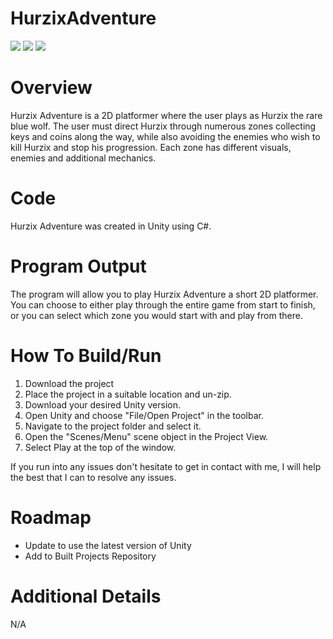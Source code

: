 # HurzixAdventure
![](https://img.shields.io/badge/Code-C_Sharp-informational?style=flat&logo=<LOGO_NAME>&logoColor=white&color=2bbc8a)
![](https://img.shields.io/badge/Program-Unity-informational?style=flat&logo=<LOGO_NAME>&logoColor=white&color=2B7CBC)
![](https://img.shields.io/badge/Version-1.2-informational?style=flat&logo=<LOGO_NAME>&logoColor=white&color=E1B445)

# Overview
Hurzix Adventure is a 2D platformer where the user plays as Hurzix the rare blue wolf. The user must direct Hurzix through numerous zones collecting keys and coins along the way, while also avoiding the enemies who wish to kill Hurzix and stop his progression. Each zone has different visuals, enemies and additional mechanics.

# Code
Hurzix Adventure was created in Unity using C#.

# Program Output
The program will allow you to play Hurzix Adventure a short 2D platformer. You can choose to either play through the entire game from start to finish, or you can select which zone you would start with and play from there.

# How To Build/Run
1) Download the project
2) Place the project in a suitable location and un-zip.
3) Download your desired Unity version.
4) Open Unity and choose "File/Open Project" in the toolbar.
5) Navigate to the project folder and select it.
6) Open the "Scenes/Menu" scene object in the Project View.
7) Select Play at the top of the window.

If you run into any issues don't hesitate to get in contact with me, I will help the best that I can to resolve any issues.

# Roadmap
* Update to use the latest version of Unity
* Add to Built Projects Repository

# Additional Details
N/A
